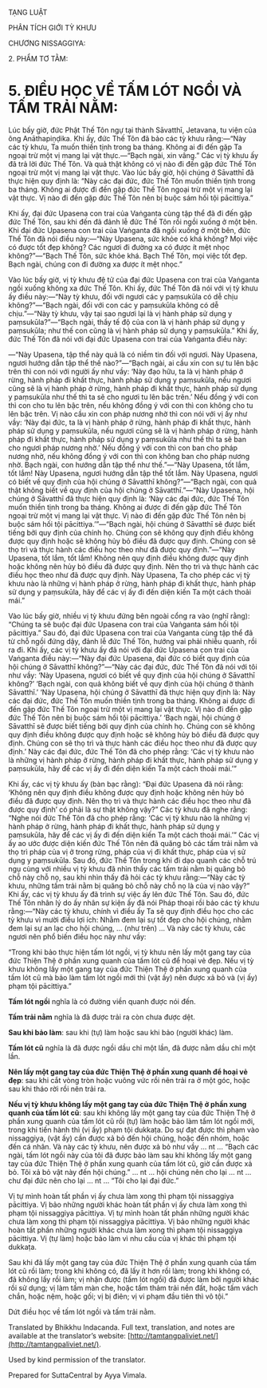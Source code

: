  

TẠNG LUẬT

PHÂN TÍCH GIỚI TỲ KHƯU

CHƯƠNG NISSAGGIYA:

2\. PHẨM TƠ TẰM:

# 5\. ĐIỀU HỌC VỀ TẤM LÓT NGỒI VÀ TẤM TRẢI NẰM:

Lúc bấy giờ, đức Phật Thế Tôn ngự tại thành Sāvatthī, Jetavana, tu viện của ông Anāthapiṇḍika. Khi ấy, đức Thế Tôn đã bảo các tỳ khưu rằng:—“Này các tỳ khưu, Ta muốn thiền tịnh trong ba tháng. Không ai đi đến gặp Ta ngoại trừ một vị mang lại vật thực.—“Bạch ngài, xin vâng.” Các vị tỳ khưu ấy đã trả lời đức Thế Tôn. Và quả thật không có vị nào đi đến gặp đức Thế Tôn ngoại trừ một vị mang lại vật thực. Vào lúc bấy giờ, hội chúng ở Sāvatthī đã thực hiện quy định là: “Này các đại đức, đức Thế Tôn muốn thiền tịnh trong ba tháng. Không ai được đi đến gặp đức Thế Tôn ngoại trừ một vị mang lại vật thực. Vị nào đi đến gặp đức Thế Tôn nên bị buộc sám hối tội pācittiya.”

Khi ấy, đại đức Upasena con trai của Vaṅganta cùng tập thể đã đi đến gặp đức Thế Tôn, sau khi đến đã đảnh lễ đức Thế Tôn rồi ngồi xuống ở một bên. Khi đại đức Upasena con trai của Vaṅganta đã ngồi xuống ở một bên, đức Thế Tôn đã nói điều này:—“Này Upasena, sức khỏe có khá không? Mọi việc có được tốt đẹp không? Các ngươi đi đường xa có được ít mệt nhọc không?”—“Bạch Thế Tôn, sức khỏe khá. Bạch Thế Tôn, mọi việc tốt đẹp. Bạch ngài, chúng con đi đường xa được ít mệt nhọc.”

Vào lúc bấy giờ, vị tỳ khưu đệ tử của đại đức Upasena con trai của Vaṅganta ngồi xuống không xa đức Thế Tôn. Khi ấy, đức Thế Tôn đã nói với vị tỳ khưu ấy điều này:—“Này tỳ khưu, đối với ngươi các y paṃsukūla có dễ chịu không?”—“Bạch ngài, đối với con các y paṃsukūla không có dễ chịu.”—“Này tỳ khưu, vậy tại sao ngươi lại là vị hành pháp sử dụng y paṃsukūla?”—“Bạch ngài, thầy tế độ của con là vị hành pháp sử dụng y paṃsukūla; như thế con cũng là vị hành pháp sử dụng y paṃsukūla.” Khi ấy, đức Thế Tôn đã nói với đại đức Upasena con trai của Vaṅganta điều này:

—“Này Upasena, tập thể này quả là có niềm tin đối với ngươi. Này Upasena, ngươi hướng dẫn tập thể thế nào?”—“Bạch ngài, ai cầu xin con sự tu lên bậc trên thì con nói với người ấy như vầy: ‘Này đạo hữu, ta là vị hành pháp ở rừng, hành pháp đi khất thực, hành pháp sử dụng y paṃsukūla, nếu ngươi cũng sẽ là vị hành pháp ở rừng, hành pháp đi khất thực, hành pháp sử dụng y paṃsukūla như thế thì ta sẽ cho ngươi tu lên bậc trên.’ Nếu đồng ý với con thì con cho tu lên bậc trên, nếu không đồng ý với con thì con không cho tu lên bậc trên. Vị nào cầu xin con pháp nương nhờ thì con nói với vị ấy như vầy: ‘Này đại đức, ta là vị hành pháp ở rừng, hành pháp đi khất thực, hành pháp sử dụng y paṃsukūla, nếu ngươi cũng sẽ là vị hành pháp ở rừng, hành pháp đi khất thực, hành pháp sử dụng y paṃsukūla như thế thì ta sẽ ban cho ngươi pháp nương nhờ.’ Nếu đồng ý với con thì con ban cho pháp nương nhờ, nếu không đồng ý với con thì con không ban cho pháp nương nhờ. Bạch ngài, con hướng dẫn tập thể như thế.”—“Này Upasena, tốt lắm, tốt lắm! Này Upasena, ngươi hướng dẫn tập thể tốt lắm. Này Upasena, ngươi có biết về quy định của hội chúng ở Sāvatthī không?”—“Bạch ngài, con quả thật không biết về quy định của hội chúng ở Sāvatthī.”—“Này Upasena, hội chúng ở Sāvatthī đã thực hiện quy định là: ‘Này các đại đức, đức Thế Tôn muốn thiền tịnh trong ba tháng. Không ai được đi đến gặp đức Thế Tôn ngoại trừ một vị mang lại vật thực. Vị nào đi đến gặp đức Thế Tôn nên bị buộc sám hối tội pācittiya.’”—“Bạch ngài, hội chúng ở Sāvatthī sẽ được biết tiếng bởi quy định của chính họ. Chúng con sẽ không quy định điều không được quy định hoặc sẽ không hủy bỏ điều đã được quy định. Chúng con sẽ thọ trì và thực hành các điều học theo như đã được quy định.”—“Này Upasena, tốt lắm, tốt lắm! Không nên quy định điều không được quy định hoặc không nên hủy bỏ điều đã được quy định. Nên thọ trì và thực hành các điều học theo như đã được quy định. Này Upasena, Ta cho phép các vị tỳ khưu nào là những vị hành pháp ở rừng, hành pháp đi khất thực, hành pháp sử dụng y paṃsukūla, hãy để các vị ấy đi đến diện kiến Ta một cách thoải mái.”

Vào lúc bấy giờ, nhiều vị tỳ khưu đứng bên ngoài cổng ra vào (nghĩ rằng): “Chúng ta sẽ buộc đại đức Upasena con trai của Vaṅganta sám hối tội pācittiya.” Sau đó, đại đức Upasena con trai của Vaṅganta cùng tập thể đã từ chỗ ngồi đứng dậy, đảnh lễ đức Thế Tôn, hướng vai phải nhiễu quanh, rồi ra đi. Khi ấy, các vị tỳ khưu ấy đã nói với đại đức Upasena con trai của Vaṅganta điều này:—“Này đại đức Upasena, đại đức có biết quy định của hội chúng ở Sāvatthī không?”—“Này các đại đức, đức Thế Tôn đã nói với tôi như vầy: ‘Này Upasena, ngươi có biết về quy định của hội chúng ở Sāvatthī không?’ ‘Bạch ngài, con quả không biết về quy định của hội chúng ở thành Sāvatthī.’ ‘Này Upasena, hội chúng ở Sāvatthī đã thực hiện quy định là: Này các đại đức, đức Thế Tôn muốn thiền tịnh trong ba tháng. Không ai được đi đến gặp đức Thế Tôn ngoại trừ một vị mang lại vật thực. Vị nào đi đến gặp đức Thế Tôn nên bị buộc sám hối tội pācittiya.’ ‘Bạch ngài, hội chúng ở Sāvatthī sẽ được biết tiếng bởi quy định của chính họ. Chúng con sẽ không quy định điều không được quy định hoặc sẽ không hủy bỏ điều đã được quy định. Chúng con sẽ thọ trì và thực hành các điều học theo như đã được quy định.’ Này các đại đức, đức Thế Tôn đã cho phép rằng: ‘Các vị tỳ khưu nào là những vị hành pháp ở rừng, hành pháp đi khất thực, hành pháp sử dụng y paṃsukūla, hãy để các vị ấy đi đến diện kiến Ta một cách thoải mái.’”

Khi ấy, các vị tỳ khưu ấy (bàn bạc rằng): “Đại đức Upasena đã nói rằng: ‘Không nên quy định điều không được quy định hoặc không nên hủy bỏ điều đã được quy định. Nên thọ trì và thực hành các điều học theo như đã được quy định’ có phải là sự thật không vậy?” Các tỳ khưu đã nghe rằng: “Nghe nói đức Thế Tôn đã cho phép rằng: ‘Các vị tỳ khưu nào là những vị hành pháp ở rừng, hành pháp đi khất thực, hành pháp sử dụng y paṃsukūla, hãy để các vị ấy đi đến diện kiến Ta một cách thoải mái.’” Các vị ấy ao ước được diện kiến đức Thế Tôn nên đã quăng bỏ các tấm trải nằm và thọ trì pháp của vị ở trong rừng, pháp của vị đi khất thực, pháp của vị sử dụng y paṃsukūla. Sau đó, đức Thế Tôn trong khi đi dạo quanh các chỗ trú ngụ cùng với nhiều vị tỳ khưu đã nhìn thấy các tấm trải nằm bị quăng bỏ chỗ này chỗ nọ, sau khi nhìn thấy đã hỏi các tỳ khưu rằng:—“Này các tỳ khưu, những tấm trải nằm bị quăng bỏ chỗ này chỗ nọ là của vị nào vậy?” Khi ấy, các vị tỳ khưu ấy đã trình sự việc ấy lên đức Thế Tôn. Sau đó, đức Thế Tôn nhân lý do ấy nhân sự kiện ấy đã nói Pháp thoại rồi bảo các tỳ khưu rằng:—“Này các tỳ khưu, chính vì điều ấy Ta sẽ quy định điều học cho các tỳ khưu vì mười điều lợi ích: Nhằm đem lại sự tốt đẹp cho hội chúng, nhằm đem lại sự an lạc cho hội chúng, … (như trên) … Và này các tỳ khưu, các ngươi nên phổ biến điều học này như vầy:

“Trong khi bảo thực hiện tấm lót ngồi, vị tỳ khưu nên lấy một gang tay của đức Thiện Thệ ở phần xung quanh của tấm lót cũ để hoại vẻ đẹp. Nếu vị tỳ khưu không lấy một gang tay của đức Thiện Thệ ở phần xung quanh của tấm lót cũ mà bảo làm tấm lót ngồi mới thì (vật ấy) nên được xả bỏ và (vị ấy) phạm tội pācittiya.”

**Tấm lót ngồi** nghĩa là có đường viền quanh được nói đến.

**Tấm trải nằm** nghĩa là đã được trải ra còn chưa được dệt.

**Sau khi bảo làm**: sau khi (tự) làm hoặc sau khi bảo (người khác) làm.

**Tấm lót cũ** nghĩa là đã được ngồi dầu chỉ một lần, đã được nằm dầu chỉ một lần.

**Nên lấy một gang tay của đức Thiện Thệ ở phần xung quanh để hoại vẻ đẹp**: sau khi cắt vòng tròn hoặc vuông vức rồi nên trải ra ở một góc, hoặc sau khi tháo rời rồi nên trải ra.

**Nếu vị tỳ khưu không lấy một gang tay của đức Thiện Thệ ở phần xung quanh của tấm lót cũ**: sau khi không lấy một gang tay của đức Thiện Thệ ở phần xung quanh của tấm lót cũ rồi (tự) làm hoặc bảo làm tấm lót ngồi mới, trong khi tiến hành thì (vị ấy) phạm tội dukkaṭa. Do sự đạt được thì phạm vào nissaggiya, (vật ấy) cần được xả bỏ đến hội chúng, hoặc đến nhóm, hoặc đến cá nhân. Và này các tỳ khưu, nên được xả bỏ như vầy … nt … “Bạch các ngài, tấm lót ngồi này của tôi đã được bảo làm sau khi không lấy một gang tay của đức Thiện Thệ ở phần xung quanh của tấm lót cũ, giờ cần được xả bỏ. Tôi xả bỏ vật này đến hội chúng.” … nt … hội chúng nên cho lại … nt … chư đại đức nên cho lại … nt … “Tôi cho lại đại đức.”

Vị tự mình hoàn tất phần vị ấy chưa làm xong thì phạm tội nissaggiya pācittiya. Vị bảo những người khác hoàn tất phần vị ấy chưa làm xong thì phạm tội nissaggiya pācittiya. Vị tự mình hoàn tất phần những người khác chưa làm xong thì phạm tội nissaggiya pācittiya. Vị bảo những người khác hoàn tất phần những người khác chưa làm xong thì phạm tội nissaggiya pācittiya. Vị (tự làm) hoặc bảo làm vì nhu cầu của vị khác thì phạm tội dukkaṭa.

Sau khi đã lấy một gang tay của đức Thiện Thệ ở phần xung quanh của tấm lót cũ rồi làm; trong khi không có, đã lấy ít hơn rồi làm; trong khi không có, đã không lấy rồi làm; vị nhận được (tấm lót ngồi) đã được làm bởi người khác rồi sử dụng; vị làm tấm màn che, hoặc tấm thảm trải nền đất, hoặc tấm vách chắn, hoặc nệm, hoặc gối; vị bị điên; vị vi phạm đầu tiên thì vô tội.”

Dứt điều học về tấm lót ngồi và tấm trải nằm.

Translated by Bhikkhu Indacanda. Full text, translation, and notes are available at the translator’s website: [http://tamtangpaliviet.net/](http://tamtangpaliviet.net/).

Used by kind permission of the translator.

Prepared for SuttaCentral by Ayya Vimala.